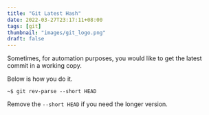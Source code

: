 ```yaml
---
title: "Git Latest Hash"
date: 2022-03-27T23:17:11+08:00
tags: [git]
thumbnail: "images/git_logo.png"
draft: false
---
```


Sometimes, for automation purposes, you would like to get the latest commit in a working copy.

Below is how you do it.
```
~$ git rev-parse --short HEAD
```

Remove the `--short HEAD` if you need the longer version.
